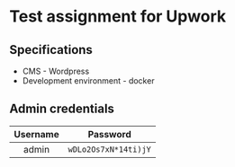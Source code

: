 # Test assignment for Upwork

## Specifications

- CMS - Wordpress
- Development environment - docker

## Admin credentials

| Username | Password             |
| :------: | -------------------- |
|  admin   | `wDLo2Os7xN*14ti)jY` |

